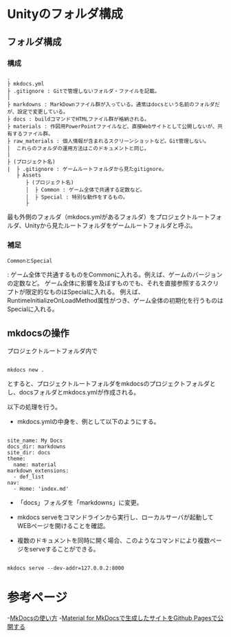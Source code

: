 # Unityのフォルダ構成

## フォルダ構成

### 構成

```
.
├ mkdocs.yml
├ .gitignore : Gitで管理しないフォルダ・ファイルを記載。
│
├ markdowns : MarkDownファイル群が入っている。通常はdocsという名前のフォルダだが、設定で変更している。
├ docs : buildコマンドでHTMLファイル群が格納される。
├ materials : 作図用PowerPointファイルなど、直接Webサイトとして公開しないが、共有するファイル群。
├ raw_materials : 個人情報が含まれるスクリーンショットなど。Git管理しない。
│  これらのフォルダの運用方法はこのドキュメントと同じ。
|
├ (プロジェクト名)
|  ├ .gitignore : ゲームルートフォルダから見たgitignore。
   ├ Assets
      ├ (プロジェクト名)
      │  ├ Common : ゲーム全体で共通する定数など。
      │  ├ Special : 特別な動作をするもの。
      ├

```

最も外側のフォルダ（mkdocs.ymlがあるフォルダ）をプロジェクトルートフォルダ、Unityから見たルートフォルダをゲームルートフォルダと呼ぶ。

### 補足

`CommonとSpecial`

:   ゲーム全体で共通するものをCommonに入れる。例えば、ゲームのバージョンの定数など。
    ゲーム全体に影響を及ぼすものでも、それを直接参照するスクリプトが限定的なものはSpecialに入れる。
    例えば、RuntimeInitializeOnLoadMethod属性がつき、ゲーム全体の初期化を行うものはSpecialに入れる。

## mkdocsの操作

プロジェクトルートフォルダ内で

```

mkdocs new .

```

とすると、プロジェクトルートフォルダをmkdocsのプロジェクトフォルダとし、docsフォルダとmkdocs.ymlが作成される。

以下の処理を行う。

- mkdocs.ymlの中身を、例として以下のようにする。

```

site_name: My Docs
docs_dir: markdowns
site_dir: docs
theme:
  name: material
markdown_extensions:
  - def_list
nav:
  - Home: 'index.md'

```

- 「docs」フォルダを「markdowns」に変更。

- mkdocs serveをコマンドラインから実行し、ローカルサーバが起動してWEBページを開けることを確認。
- 複数のドキュメントを同時に開く場合、このようなコマンドにより複数ページをserveすることができる。

```

mkdocs serve --dev-addr=127.0.0.2:8000

```


# 参考ページ

-[MkDocsの使い方](https://zenn.dev/shotakaha/scraps/1aab3983e63624)
-[Material for MkDocsで生成したサイトをGithub Pagesで公開する](https://zenn.dev/y16ra/articles/6266a87b048bd2)


